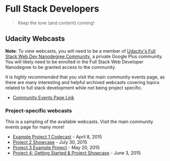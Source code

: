 # Full Stack Developers

> Keep the love (and content) coming!

## Udacity Webcasts

**Note**: To view webcasts, you will need to be a member of [Udacity's Full Stack Web Dev Nanodegree Community][1], a private Google Plus community. You will likely need to be enrolled in the Full Stack Web Developer Nanodegree to be granted access to the community.

It is *highly recommended* that you visit the main community events page, as there are many interesting and helpful archived webcasts covering topics related to full stack development while not being project specific.

- [Community Events Page Link][2]

### Project-specific webcasts

This is a sampling of the available webcasts. Visit the main community events page for many more!

- [Example Project 1 Codecast][2] - April 8, 2015
- [Project 2 Showcase][3] - July 30, 2015
- [Project 3 Example Project][4] - May 20, 2015
- [Project 4: Getting Started & Project Showcase][5] - June 3, 2015

[1]: https://plus.google.com/communities/110653833363880184779
[2]: https://plus.google.com/events/cum2pbbcv5lsnkdu0bhermr8dbs?authkey=CKe7kaKV6sPGtgE

[3]: https://plus.google.com/communities/110653833363880184779/events

[4]: https://plus.google.com/events/cpm6l19ue5ohplkn335bhfv7910?authkey=CPyGkKyFhoeyVg
[5]: https://plus.google.com/events/cnf61al0k10au0jatv9nrjcp7m8?authkey=CITcpOvHpr7CgAE
[6]: https://plus.google.com/events/ceivntnuuamk96spje3dntpm928?authkey=CIiEydOQnJjSwgE
